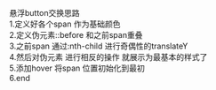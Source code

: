 悬浮button交换思路  
1.定义好各个span 作为基础颜色  
2.定义伪元素::before 和之前span重叠  
3.之前span 通过:nth-child 进行奇偶性的translateY  
4.然后对伪元素 进行相反的操作 就展示为最基本的样式了  
5.添加hover 将span 位置初始化到最初  
6.end